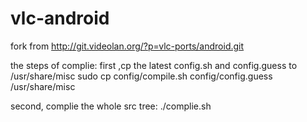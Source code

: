 vlc-android
===========

fork from http://git.videolan.org/?p=vlc-ports/android.git

the steps of complie:
first ,cp the latest config.sh and config.guess to /usr/share/misc
  sudo cp config/compile.sh config/config.guess /usr/share/misc
  
second,  complie the whole src tree:
  ./complie.sh